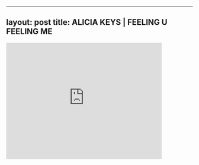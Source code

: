 
---
layout: post
title: ALICIA KEYS | FEELING U FEELING ME
---


<div class="output"><iframe width="420" height="315" src="http://www.youtube.com/embed/VtZqN8iXelc" frameborder="0" allowfullscreen></iframe></div>

